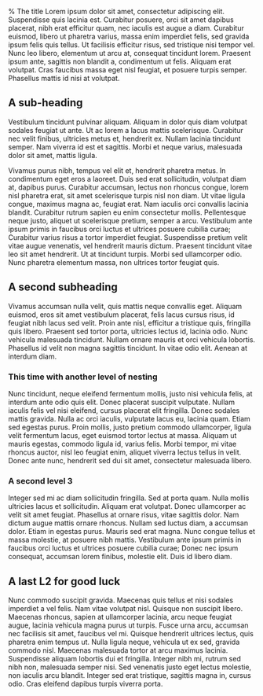 % The title
Lorem ipsum dolor sit amet, consectetur adipiscing elit. Suspendisse quis lacinia est. Curabitur posuere, orci sit amet dapibus placerat, nibh erat efficitur quam, nec iaculis est augue a diam. Curabitur euismod, libero ut pharetra varius, massa enim imperdiet felis, sed gravida ipsum felis quis tellus. Ut facilisis efficitur risus, sed tristique nisi tempor vel. Nunc leo libero, elementum ut arcu at, consequat tincidunt lorem. Praesent ipsum ante, sagittis non blandit a, condimentum ut felis. Aliquam erat volutpat. Cras faucibus massa eget nisl feugiat, et posuere turpis semper. Phasellus mattis id nisi at volutpat.

## A sub-heading
Vestibulum tincidunt pulvinar aliquam. Aliquam in dolor quis diam volutpat sodales feugiat ut ante. Ut ac lorem a lacus mattis scelerisque. Curabitur nec velit finibus, ultricies metus et, hendrerit ex. Nullam lacinia tincidunt semper. Nam viverra id est et sagittis. Morbi et neque varius, malesuada dolor sit amet, mattis ligula.

Vivamus purus nibh, tempus vel elit et, hendrerit pharetra metus. In condimentum eget eros a laoreet. Duis sed erat sollicitudin, volutpat diam at, dapibus purus. Curabitur accumsan, lectus non rhoncus congue, lorem nisl pharetra erat, sit amet scelerisque turpis nisl non diam. Ut vitae ligula congue, maximus magna ac, feugiat erat. Nam iaculis orci convallis lacinia blandit. Curabitur rutrum sapien eu enim consectetur mollis. Pellentesque neque justo, aliquet ut scelerisque pretium, semper a arcu. Vestibulum ante ipsum primis in faucibus orci luctus et ultrices posuere cubilia curae; Curabitur varius risus a tortor imperdiet feugiat. Suspendisse pretium velit vitae augue venenatis, vel hendrerit mauris dictum. Praesent tincidunt vitae leo sit amet hendrerit. Ut at tincidunt turpis. Morbi sed ullamcorper odio. Nunc pharetra elementum massa, non ultrices tortor feugiat quis.


## A second subheading


Vivamus accumsan nulla velit, quis mattis neque convallis eget. Aliquam euismod, eros sit amet vestibulum placerat, felis lacus cursus risus, id feugiat nibh lacus sed velit. Proin ante nisl, efficitur a tristique quis, fringilla quis libero. Praesent sed tortor porta, ultricies lectus id, lacinia odio. Nunc vehicula malesuada tincidunt. Nullam ornare mauris et orci vehicula lobortis. Phasellus id velit non magna sagittis tincidunt. In vitae odio elit. Aenean at interdum diam.

### This time with another level of nesting

Nunc tincidunt, neque eleifend fermentum mollis, justo nisi vehicula felis, at interdum ante odio quis elit. Donec placerat suscipit vulputate. Nullam iaculis felis vel nisi eleifend, cursus placerat elit fringilla. Donec sodales mattis gravida. Nulla ac orci iaculis, vulputate lacus eu, lacinia quam. Etiam sed egestas purus. Proin mollis, justo pretium commodo ullamcorper, ligula velit fermentum lacus, eget euismod tortor lectus at massa. Aliquam ut mauris egestas, commodo ligula id, varius felis. Morbi tempor, mi vitae rhoncus auctor, nisl leo feugiat enim, aliquet viverra lectus tellus in velit. Donec ante nunc, hendrerit sed dui sit amet, consectetur malesuada libero. 

### A second level 3

Integer sed mi ac diam sollicitudin fringilla. Sed at porta quam. Nulla mollis ultricies lacus et sollicitudin. Aliquam erat volutpat. Donec ullamcorper ac velit sit amet feugiat. Phasellus at ornare risus, vitae sagittis dolor. Nam dictum augue mattis ornare rhoncus. Nullam sed luctus diam, a accumsan dolor. Etiam in egestas purus. Mauris sed erat magna. Nunc congue tellus et massa molestie, at posuere nibh mattis. Vestibulum ante ipsum primis in faucibus orci luctus et ultrices posuere cubilia curae; Donec nec ipsum consequat, accumsan lorem finibus, molestie elit. Duis id libero diam. 

## A last L2 for good luck

Nunc commodo suscipit gravida. Maecenas quis tellus et nisi sodales imperdiet a vel felis. Nam vitae volutpat nisl. Quisque non suscipit libero. Maecenas rhoncus, sapien at ullamcorper lacinia, arcu neque feugiat augue, lacinia vehicula magna purus ut turpis. Fusce urna arcu, accumsan nec facilisis sit amet, faucibus vel mi. Quisque hendrerit ultrices lectus, quis pharetra enim tempus ut. Nulla ligula neque, vehicula ut ex sed, gravida commodo nisl. Maecenas malesuada tortor at arcu maximus lacinia. Suspendisse aliquam lobortis dui et fringilla. Integer nibh mi, rutrum sed nibh non, malesuada semper nisi. Sed venenatis justo eget lectus molestie, non iaculis arcu blandit. Integer sed erat tristique, sagittis magna in, cursus odio. Cras eleifend dapibus turpis viverra porta. 